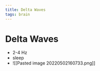 ```yaml
---
title: Delta Waves
tags: brain
---
```


# Delta Waves
- 2-4 Hz 
- sleep
- ![[Pasted image 20220502160733.png]]




























